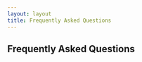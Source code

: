 ```yaml
---
layout: layout
title: Frequently Asked Questions
---
```


Frequently Asked Questions
--------------------------
